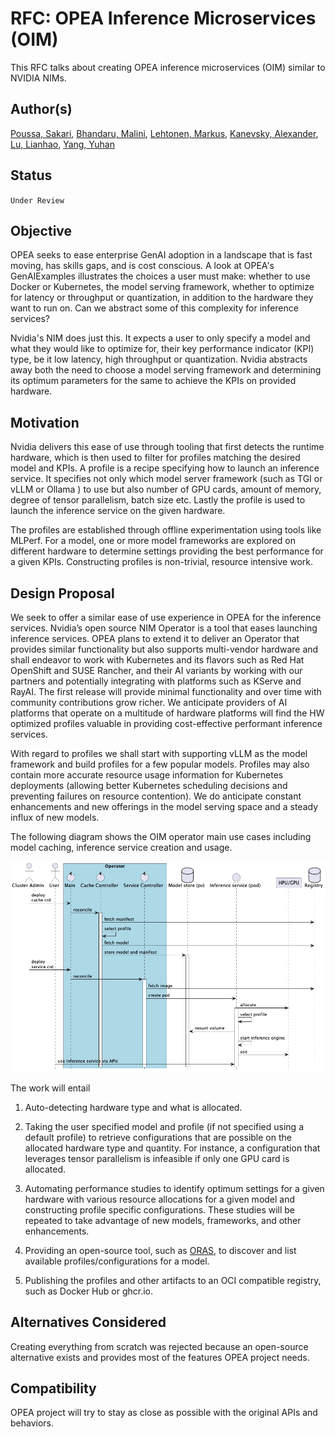 # RFC: OPEA Inference Microservices (OIM)

This RFC talks about creating OPEA inference microservices (OIM) similar to NVIDIA NIMs.

## Author(s)

[Poussa, Sakari](https://github.com/poussa),
[Bhandaru, Malini](https://github.com/mkbhanda),
[Lehtonen, Markus](https://github.com/marquiz),
[Kanevsky, Alexander](https://github.com/kad),
[Lu, Lianhao](https://github.com/lianhao),
[Yang, Yuhan](https://github.com/PeterYang12)

## Status

`Under Review`

## Objective

OPEA seeks to ease enterprise GenAI adoption in a landscape that is fast moving, has skills gaps, and is cost conscious. A look at OPEA's GenAIExamples illustrates the choices a user must make: whether to use Docker or Kubernetes, the model serving framework, whether to optimize for latency or throughput or quantization, in addition to the hardware they want to run on. Can we abstract some of this complexity for inference services?

Nvidia's NIM does just this. It expects a user to only specify a model and what they would like to optimize for, their key performance indicator (KPI) type, be it low latency, high throughput or quantization. Nvidia abstracts away both the need to choose a model serving framework and determining its optimum parameters for the same to achieve the KPIs on provided hardware.

## Motivation

Nvidia delivers this ease of use through tooling that first detects the runtime hardware, which is then used to filter for profiles matching the desired model and KPIs. A profile is a recipe specifying how to launch an inference service.  It specifies not only which model server framework (such as TGI or vLLM or Ollama ) to use but also number of GPU cards, amount of memory, degree of tensor parallelism, batch size etc. Lastly the profile is used to launch the inference service on the given hardware.

The profiles are established through offline experimentation using tools like MLPerf. For a model, one or more model frameworks are explored on different hardware to determine settings providing the best performance for a given KPIs. Constructing profiles is non-trivial, resource intensive work.

## Design Proposal

We seek to offer a similar ease of use experience in OPEA for the inference services. Nvidia’s open source NIM Operator is a tool that eases launching inference services. OPEA plans to extend it to deliver an Operator that provides similar functionality but also supports multi-vendor hardware and shall endeavor to work with Kubernetes and its flavors such as Red Hat OpenShift and SUSE Rancher, and their AI variants by working with our partners and potentially integrating with platforms such as KServe and RayAI.  The first release will provide minimal functionality and over time with community contributions grow richer.  We anticipate providers of AI platforms that operate on a multitude of hardware platforms will find the HW optimized profiles valuable in providing cost-effective performant inference services.

With regard to profiles we shall start with supporting vLLM as the model framework and build profiles for a few popular models. Profiles may also contain more accurate resource usage information for Kubernetes deployments (allowing better Kubernetes scheduling decisions and preventing failures on resource contention). We do anticipate constant enhancements and new offerings in the model serving space and a steady influx of new models.

The following diagram shows the OIM operator main use cases including model caching, inference service creation and usage.

![OIM operator interactions](assets/oim-operator-flow.png)

The work will entail 

1) Auto-detecting hardware type and what is allocated.

2) Taking the user specified model and profile (if not specified using a default profile) to retrieve configurations that are possible on the allocated hardware type and quantity. For instance, a configuration that leverages tensor parallelism is infeasible if only one GPU card is allocated.

3) Automating performance studies to identify optimum settings for a given hardware with various resource allocations for a given model and constructing profile specific configurations. These studies will be repeated to take advantage of new models, frameworks, and other enhancements.

4) Providing an open-source tool, such as [ORAS](https://oras.land/), to discover and list available profiles/configurations for a model.

5) Publishing the profiles and other artifacts to an OCI compatible registry, such as Docker Hub or ghcr.io.

## Alternatives Considered

Creating everything from scratch was rejected because an open-source alternative exists and provides most of the features OPEA project needs.

## Compatibility

OPEA project will try to stay as close as possible with the original APIs and behaviors.
